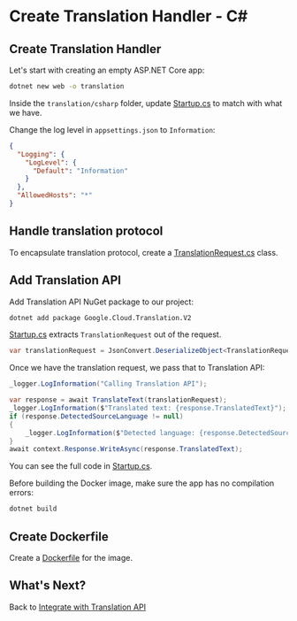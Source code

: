 # Create Translation Handler - C#

## Create Translation Handler

Let's start with creating an empty ASP.NET Core app:

```bash
dotnet new web -o translation
```

Inside the `translation/csharp` folder, update [Startup.cs](../eventing/translation/csharp/Startup.cs) to match with what we have.

Change the log level in `appsettings.json` to `Information`:

```json
{
  "Logging": {
    "LogLevel": {
      "Default": "Information"
    }
  },
  "AllowedHosts": "*"
}
```

## Handle translation protocol

To encapsulate translation protocol, create a [TranslationRequest.cs](../eventing/translation/csharp/TranslationRequest.cs) class.

## Add Translation API

Add Translation API NuGet package to our project:

```bash
dotnet add package Google.Cloud.Translation.V2
```

[Startup.cs](../eventing/translation/csharp/Startup.cs) extracts `TranslationRequest` out of the request.  

```csharp
var translationRequest = JsonConvert.DeserializeObject<TranslationRequest>(decodedData);
```

Once we have the translation request, we pass that to Translation API:

```csharp
_logger.LogInformation("Calling Translation API");

var response = await TranslateText(translationRequest);
_logger.LogInformation($"Translated text: {response.TranslatedText}");
if (response.DetectedSourceLanguage != null)
{
    _logger.LogInformation($"Detected language: {response.DetectedSourceLanguage}");
}
await context.Response.WriteAsync(response.TranslatedText);
```

You can see the full code in [Startup.cs](../eventing/translation/csharp/Startup.cs).

Before building the Docker image, make sure the app has no compilation errors:

```bash
dotnet build
```

## Create Dockerfile

Create a [Dockerfile](../eventing/translation/csharp/Dockerfile) for the image.

## What's Next?

Back to [Integrate with Translation API](translationeventing.md)